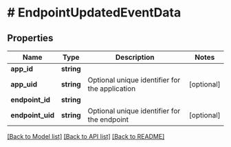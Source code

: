 # # EndpointUpdatedEventData

## Properties

Name | Type | Description | Notes
------------ | ------------- | ------------- | -------------
**app_id** | **string** |  |
**app_uid** | **string** | Optional unique identifier for the application | [optional]
**endpoint_id** | **string** |  |
**endpoint_uid** | **string** | Optional unique identifier for the endpoint | [optional]

[[Back to Model list]](../../README.md#models) [[Back to API list]](../../README.md#endpoints) [[Back to README]](../../README.md)
